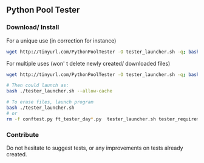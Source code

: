## Python Pool Tester

### Download/ Install

For a unique use (in correction for instance)
```bash
wget http://tinyurl.com/PythonPoolTester -O tester_launcher.sh -q; bash ./tester_launcher.sh
```

For multiple uses (won' t delete newly created/ downloaded files)
```bash
wget http://tinyurl.com/PythonPoolTester -O tester_launcher.sh -q; bash ./tester_launcher.sh --allow-cache

# Then could launch as:
bash ./tester_launcher.sh --allow-cache

# To erase files, launch program
bash ./tester_launcher.sh
# or
rm -f conftest.py ft_tester_day*.py  tester_launcher.sh tester_requirements.txt
```


### Contribute

Do not hesitate to suggest tests, or any improvements on tests already created.
